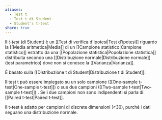 ```yaml
---
aliases:
  - Test t
  - Test t di Student
  - Student's t-test
share: true
---
```


Il *t-test* (di Student) è un [[Test di verifica d'ipotesi|Test d'ipotesi]] riguardo la [[Media aritmetica|Media]] di un [[Campione statistico|Campione statistico]] estratto da una [[Popolazione statistica|Popolazione statistica]] distribuita secondo una [[Distribuzione normale|Distribuzione normale]] (test parametrico) dove non si conosce la [[Varianza|Varianza]].

È basato sulla [[Distribuzione t di Student|Distribuzione t di Student]].

Il test t può essere impiegato su un solo campione ([[One-sample t-test|One-sample t-test]]) o sue due campioni ([[Two-sample t-test|Two-sample t-test]]) . Se i due campioni non sono indipendenti si parla di [[Paired t-test|Paired t-test]].

Il t-test è adatto per campioni di discrete dimensioni (≥30), purché i dati seguano una distribuzione normale.